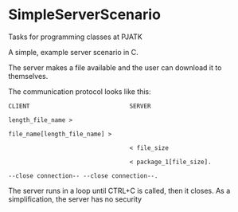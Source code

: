 # SimpleServerScenario

Tasks for programming classes at PJATK

A simple, example server scenario in C.

The server makes a file available and the user can download it to themselves.


The communication protocol looks like this:
```
CLIENT                            SERVER

length_file_name >

file_name[length_file_name] >

                                  < file_size

                                  < package_1[file_size].

--close connection-- --close connection--.
```

The server runs in a loop until CTRL+C is called, then it closes.
As a simplification, the server has no security

